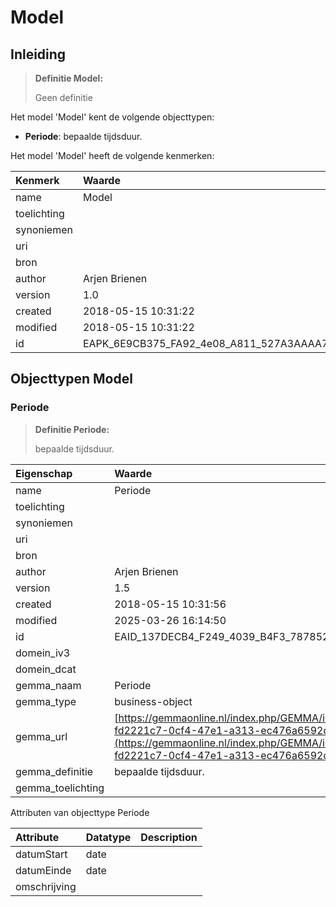 # Model
## Inleiding
> **Definitie Model:** 
>
> Geen definitie

Het model 'Model' kent de volgende objecttypen:

* **Periode**: bepaalde tijdsduur.


Het model 'Model' heeft de volgende kenmerken:

| Kenmerk | Waarde |
| :--- | :------ |
| name | Model |
| toelichting |  |
| synoniemen |  |
| uri |  |
| bron |  |
| author | Arjen Brienen |
| version | 1.0 |
| created | 2018-05-15 10:31:22 |
| modified | 2018-05-15 10:31:22 |
| id | EAPK_6E9CB375_FA92_4e08_A811_527A3AAAA7D0 |


## Objecttypen Model


### Periode
> **Definitie Periode:** 
>
> bepaalde tijdsduur.

| Eigenschap | Waarde |
| :--- | :------ |
| name | Periode |
| toelichting |  |
| synoniemen |  |
| uri |  |
| bron |  |
| author | Arjen Brienen |
| version | 1.5 |
| created | 2018-05-15 10:31:56 |
| modified | 2025-03-26 16:14:50 |
| id | EAID_137DECB4_F249_4039_B4F3_787852C4CB11 |
| domein_iv3 |  |
| domein_dcat |  |
| gemma_naam | Periode |
| gemma_type | business-object |
| gemma_url | [https://gemmaonline.nl/index.php/GEMMA/id-fd2221c7-0cf4-47e1-a313-ec476a6592da](https://gemmaonline.nl/index.php/GEMMA/id-fd2221c7-0cf4-47e1-a313-ec476a6592da) |
| gemma_definitie | bepaalde tijdsduur. |
| gemma_toelichting |  |


Attributen van objecttype Periode

| Attribute | Datatype | Description |
| :--- | :--- | :--- |
| datumStart | date |  |
| datumEinde | date |  |
| omschrijving |  |  |





